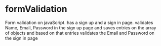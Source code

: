 # formValidation
Form validation on javaScript. has a sign up and a sign in page. validates Name, Email, Password in the sign up page and saves entries on the array of objects and based on that entries validates the Email and Password on the sign in page
